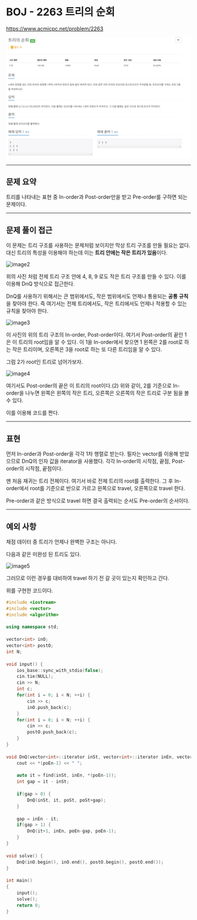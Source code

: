 # BOJ - 2263 트리의 순회

<https://www.acmicpc.net/problem/2263>

![Problem1](https://github.com/PNU-PULSE/2021-Fall/blob/main/Divide_and_Conquer/BOJ_2263/1.png)

------------
## 문제 요약

트리를 나타내는 표현 중 In-order과 Post-order만을 받고
Pre-order를 구하면 되는 문제이다.

------------------
## 문제 풀이 접근

이 문제는 트리 구조를 사용하는 문제처럼 보이지만 막상 트리 구조를 만들 필요는 없다.
대신 트리의 특성을 이용해야 하는데 이는 **트리 안에는 작은 트리가 있음**이다.

<img src="/2.jpg" width="50%" height="50%" title="풀이_트리구조" alt="image2"></img>

위의 사진 처럼 전체 트리 구조 안에 4, 8, 9 로도 작은 트리 구조를 만들 수 있다.
이를 이용해 DnQ 방식으로 접근한다.

DnQ를 사용하기 위해서는 큰 범위에서도, 작은 범위에서도 언제나 통용되는 **공통 규칙**을 찾아야 한다.
즉 여기서는 전체 트리에서도, 작은 트리에서도 언제나 적용할 수 있는 규칙을 찾아야 한다.

<img src="/3.jpg" title="풀이_order들1" alt="image3"></img>

이 사진의 위의 트리 구조의 In-order, Post-order이다. 여기서 Post-order의 끝인 1은 이 트리의 root임을 알 수 있다.
이 1을 In-order에서 찾으면 1 왼쪽은 2를 root로 하는 작은 트리이며, 오른쪽은 3을 root로 하는 또 다른 트리임을 알 수 있다.

그럼 2가 root인 트리로 넘어가보자.

<img src="/4.jpg" title="풀이_order들1" alt="image4"></img>

여기서도 Post-order의 끝은 이 트리의 root이다.(2)
위와 같이, 2를 기준으로 In-order을 나누면 왼쪽은 왼쪽의 작은 트리, 오른쪽은 오른쪽의 작은 트리로 구분 됨을 볼 수 있다.

이를 이용해 코드를 짠다.

------------------
## 표현

먼저 In-order과 Post-order을 각각 1차 행렬로 받는다. 
필자는 vector를 이용해 받았으므로 DnQ의 인자 값을 iterator을 사용했다.
각각 In-order의 시작점, 끝점, Post-order의 시작점, 끝점이다.

맨 처음 재귀는 트리 전체이다. 여기서 바로 전체 트리의 root를 출력한다.
그 후 In-order에서 root를 기준으로 반으로 가르고 왼쪽으로 travel, 오른쪽으로 travel 한다.

Pre-order과 같은 방식으로 travel 하면 결국 출력되는 순서도 Pre-order의 순서이다.

------------------
## 예외 사항

채점 데이터 중 트리가 언제나 완벽한 구조는 아니다.

다음과 같은 미완성 된 트리도 있다.

<img src="/5.jpg"  width="30%" height="30%" title="이상한거" alt="image5"></img>

그러므로 이런 경우를 대비하여 travel 하기 전 갈 곳이 있는지 확인하고 간다.

위를 구현한 코드이다.
```c++
#include <iostream>
#include <vector>
#include <algorithm>

using namespace std;

vector<int> inO;
vector<int> postO;
int N;

void input() {
    ios_base::sync_with_stdio(false);
    cin.tie(NULL);
    cin >> N;
    int c;
    for(int i = 0; i < N; ++i) {
        cin >> c;
        inO.push_back(c);
    }
    for(int i = 0; i < N; ++i) {
        cin >> c;
        postO.push_back(c);
    }
}

void DnQ(vector<int>::iterator inSt, vector<int>::iterator inEn, vector<int>::iterator poSt, vector<int>::iterator poEn) {
    cout << *(poEn-1) << " ";

    auto it = find(inSt, inEn, *(poEn-1));
    int gap = it - inSt;

    if(gap > 0) {
        DnQ(inSt, it, poSt, poSt+gap);
    }

    gap = inEn - it;
    if(gap > 1) {
        DnQ(it+1, inEn, poEn-gap, poEn-1);
    }
}

void solve() {
    DnQ(inO.begin(), inO.end(), postO.begin(), postO.end());
}

int main()
{
    input();
    solve();
    return 0;
}
```